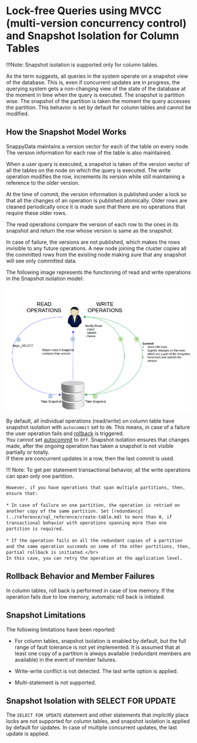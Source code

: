 # Lock-free Queries using MVCC (multi-version concurrency control) and Snapshot Isolation for Column Tables

!!!Note:
	Snapshot isolation is supported only for column tables.

As the term suggests, all queries in the system operate on a snapshot view of the database. This is, even if concurrent updates are in progress, the querying system gets a non-changing view of the state of the database at the moment in time when the query is executed. The snapshot is partition wise. The snapshot of the partition is taken the moment the query accesses the partition. This behavior is set by default for column tables and cannot be modified.

<a id="snapshot-model"></a>
## How the Snapshot Model Works

SnappyData maintains a version vector for each of the table on every node. The version information for each row of the table is also maintained.

When a user query is executed, a snapshot is taken of the version vector of all the tables on the node on which the query is executed. The write operation modifies the row, increments its version while still maintaining a reference to the older version.

At the time of commit, the version information is published under a lock so that all the changes of an operation is published atomically. Older rows are cleaned periodically once it is made sure that there are no operations that require these older rows.

The read operations compare the version of each row to the ones in its snapshot and return the row whose version is same as the snapshot.

In case of failure, the versions are not published, which makes the rows invisible to any future operations. A new node joining the cluster copies all the committed rows from the existing node making sure that any snapshot will see only committed data.

The following image represents the functioning of read and write operations in the Snapshot isolation model:

![Snapshot Isolation](../Images/snapshot_isolation.png)

By default, all individual operations (read/write) on column table have snapshot isolation with `autocommit` set to `ON`. This means, in case of a failure the user operation fails and [rollback](../reference/interactive_commands/rollback.md) is triggered. </br>
You cannot set [autocommit](../reference/interactive_commands/autocommit.md) to `Off`. Snapshot isolation ensures that changes made, after the ongoing operation has taken a snapshot is not visible partially or totally.</br>
If there are concurrent updates in a row, then the last commit is used.

!!! Note:
	To get per statement transactional behavior, all the write operations can span only one partition.

	However, if you have operations that span multiple partitions, then, ensure that:

	* In case of failure on one partition, the operation is retried on another copy of the same partition. Set [redundancy](../reference/sql_reference/create-table.md) to more than 0, if transactional behavior with operations spanning more than one partition is required.

	* If the operation fails on all the redundant copies of a partition and the same operation succeeds on some of the other partitions, then, partial rollback is initiated.</br>
	In this case, you can retry the operation at the application level.
    
<a id="rollback"></a>
## Rollback Behavior and Member Failures

In column tables, roll back is performed in case of low memory. If the operation fails due to low memory, automatic roll back is initiated.

<a id="snapshot-limitation"></a>
## Snapshot Limitations

The following limitations have been reported:

- For column tables, snapshot isolation is enabled by default, but the full range of fault tolerance is not yet implemented. It is assumed that at least one copy of a partition is always available (redundant members are available) in the event of member failures.

- Write-write conflict is not detected. The last write option is applied.

- Multi-statement is not supported.

<a id="snapshot-select-update"></a>
## Snapshot Isolation with SELECT FOR UPDATE

The `SELECT FOR UPDATE` statement and other statements that implicitly place locks are not supported for column tables, and snapshot isolation is applied by default for updates. In case of multiple concurrent updates, the last update is applied.
